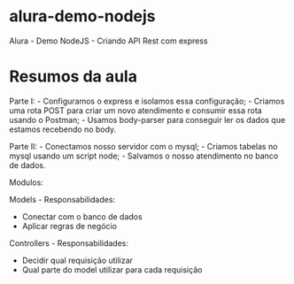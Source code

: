 # alura-demo-nodejs
Alura - Demo NodeJS - Criando API Rest com express

# Resumos da aula

Parte I:
    - Configuramos o express e isolamos essa configuração;
    - Criamos uma rota POST para criar um novo atendimento e consumir essa rota usando o Postman;
    - Usamos body-parser para conseguir ler os dados que estamos recebendo no body.

Parte II:
    - Conectamos nosso servidor com o mysql;
    - Criamos tabelas no mysql usando um script node;
    - Salvamos o nosso atendimento no banco de dados.

Modulos:

Models - Responsabilidades:
- Conectar com o banco de dados
- Aplicar regras de negócio

Controllers - Responsabilidades:
- Decidir qual requisição utilizar
- Qual parte do model utilizar para cada requisição